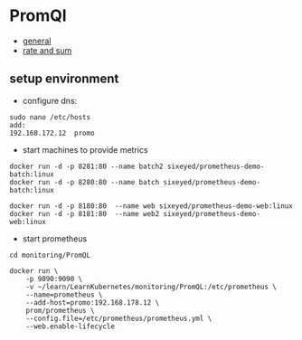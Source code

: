 # PromQl
- [general](general.md)
- [rate and sum](rate-sum.md)

## setup environment
- configure dns: 
```
sudo nano /etc/hosts
add:
192.168.172.12  promo
```
  
- start machines to provide metrics
```
docker run -d -p 8281:80 --name batch2 sixeyed/prometheus-demo-batch:linux
docker run -d -p 8280:80 --name batch sixeyed/prometheus-demo-batch:linux

docker run -d -p 8180:80  --name web sixeyed/prometheus-demo-web:linux
docker run -d -p 8181:80  --name web2 sixeyed/prometheus-demo-web:linux
```

- start prometheus
```
cd monitoring/PromQL

docker run \
    -p 9090:9090 \
    -v ~/learn/LearnKubernetes/monitoring/PromQL:/etc/prometheus \
    --name=prometheus \
    --add-host=promo:192.168.178.12 \
    prom/prometheus \
    --config.file=/etc/prometheus/prometheus.yml \
    --web.enable-lifecycle 
```
